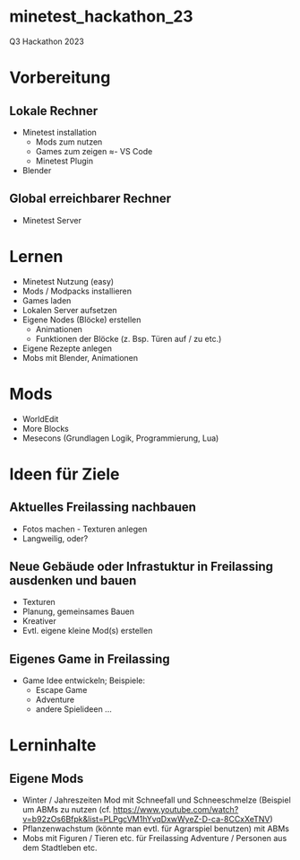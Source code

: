 # minetest_hackathon_23
Q3 Hackathon 2023

# Vorbereitung

## Lokale Rechner
- Minetest installation
  - Mods zum nutzen
  - Games zum zeigen
≈- VS Code
  - Minetest Plugin
- Blender

## Global erreichbarer Rechner
- Minetest Server

# Lernen
- Minetest Nutzung (easy)
- Mods / Modpacks installieren
- Games laden
- Lokalen Server aufsetzen
- Eigene Nodes (Blöcke) erstellen
  - Animationen
  - Funktionen der Blöcke (z. Bsp. Türen auf / zu etc.)
- Eigene Rezepte anlegen
- Mobs mit Blender, Animationen

# Mods

- WorldEdit
- More Blocks
- Mesecons (Grundlagen Logik, Programmierung, Lua)


# Ideen für Ziele

## Aktuelles Freilassing nachbauen
- Fotos machen - Texturen anlegen
- Langweilig, oder?

## Neue Gebäude oder Infrastuktur in Freilassing ausdenken und bauen
- Texturen
- Planung, gemeinsames Bauen
- Kreativer
- Evtl. eigene kleine Mod(s) erstellen

## Eigenes Game in Freilassing
- Game Idee entwickeln; Beispiele:
  - Escape Game
  - Adventure
  - andere Spielideen ...


# Lerninhalte

## Eigene Mods

- Winter / Jahreszeiten Mod mit Schneefall und Schneeschmelze (Beispiel um ABMs zu nutzen (cf. https://www.youtube.com/watch?v=b92zOs6Bfpk&list=PLPgcVM1hYvqDxwWyeZ-D-ca-8CCxXeTNV)
- Pflanzenwachstum (könnte man evtl. für Agrarspiel benutzen) mit ABMs
- Mobs mit Figuren / Tieren etc. für Freilassing Adventure / Personen aus dem Stadtleben etc.

